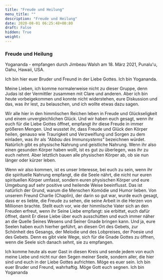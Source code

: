 ```yaml
---
title: "Freude und Heilung"
menu_title: ""
description: "Freude und Heilung"
date: 2020-08-01 06:25:48+00:80
draft: False
hidden: True
weight:
---
```

### Freude und Heilung

Yogananda - empfangen durch Jimbeau Walsh am 18. März 2021, Punalu'u, Oahu, Hawaii, USA.

Ich bin hier euer Bruder und Freund in der Liebe Gottes. Ich bin Yogananda.

Meine Lieben, ich komme normalerweise nicht zu dieser Gruppe, denn Judas ist der Vermittler zusammen mit Clare und anderen. Aber ich bin heute vorbeigekommen und konnte nicht widerstehen, eure Diskussion und das, was ihr lest, zu belauschen, und ich wollte etwas dazu sagen.

Wir alle hier in den himmlischen Reichen leben in Freude und Glückseligkeit und einem unvergleichlichen Glück. Und wir haben euch gesagt, wenn ihr euch für die Liebe Gottes öffnet, empfangt ihr diese Freude in immer größeren Mengen. Und wusstet ihr, dass Freude und Glück den Körper heilen, genauso wie Traurigkeit und Verzweiflung und Sorgen zu dem einladen, was ihr als *"Abbau des Immunsystems"* bezeichnen würdet. Natürlich gibt es physische Nahrung und geistliche Nahrung. Wenn ihr also einen gesunden Körper haben wollt, ist es gut zu überlegen, was ihr zu euch nehmt. Aber letztlich bauen alle physischen Körper ab, ob sie nun länger oder kürzer leben.

Wenn wir also kommen, ist es unser Interesse, bei euch zu sein, wenn ihr die spirituelle Nahrung empfangt, die die Seele nährt, die nicht nur euren spirituellen Körper umfasst, sondern euren physischen Körper und eure Umgebung auf sehr positive und heilende Weise beeinflusst. Das ist natürlich der Grund, warum die Menschen Komödie und Humor lieben. Von unserem Freund Charlie (Chaplin), der darin so gut war, wurde euch gesagt, dass er es liebte, die Freude zu sehen, die seine Arbeit in die Herzen von Millionen brachte. Stellt euch vor, wie der himmlische Vater sich an den Freuden erfreut, wenn ihr Seine Liebe empfangt: sie erbittet, euch dafür öffnet, damit Er diese Liebe über euch ausschütten und euch immer näher an die Quelle Seines Wesens und Seiner Gnade bringen kann. Und ja, eure Seelen haben euch hierher geführt, an diesen Ort des Gebets, zur Schönheit des Gesangs, der Melodie und des Lobpreises, der Poesie und des Gebets. Denn es gibt viele Wege, sich für die Gnade Gottes zu öffnen, wenn die Seele sich danach sehnt, sie zu empfangen.

Ich komme heute als euer Gast in diesen Kreis und sende jedem von euch meine Liebe und nicht nur den Segen meiner Seele, sondern aller, die hier sind und euch in der Liebe Gottes aufrichten. Möge es euer sein. Ich bin euer Bruder und Freund, wahrhaftig. Möge Gott euch segnen. Ich bin Yogananda
